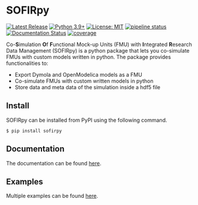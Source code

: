  # SOFIRpy
[![Latest Release](https://git.rwth-aachen.de/sofirpy/sofirpy/-/badges/release.svg)]()
[![Python 3.9+](https://img.shields.io/badge/python-3.9+-blue.svg)](https://www.python.org/downloads/)
[![License: MIT](https://img.shields.io/badge/License-MIT-yellow.svg)](https://opensource.org/licenses/MIT)
[![pipeline status](https://git.rwth-aachen.de/sofirpy/sofirpy/badges/master/pipeline.svg)](https://git.rwth-aachen.de/sofirpy/sofirpy/-/commits/master)
[![Documentation Status](https://readthedocs.org/projects/sofirpy/badge/?version=latest)](https://sofirpy.readthedocs.io/en/latest/?badge=latest)
[![coverage](https://git.rwth-aachen.de/sofirpy/sofirpy/badges/master/coverage.svg?job=test)]()


Co-**S**imulation **O**f **F**unctional Mock-up Units (FMU) with **I**ntegrated
**R**esearch Data Management (SOFIRpy) is a python package that lets you
co-simulate FMUs with custom models written in python.
The package provides functionalities to:
- Export Dymola and OpenModelica models as a FMU
- Co-simulate FMUs with custom written models in python
- Store data and meta data of the simulation inside a hdf5 file

 ## Install
SOFIRpy can be installed from PyPI using the following command.
```console
$ pip install sofirpy
```
## Documentation
The documentation can be found [here](https://sofirpy.readthedocs.io).

## Examples
Multiple examples can be found [here](https://git.rwth-aachen.de/sofirpy/sofirpy/-/tree/master/examples).

